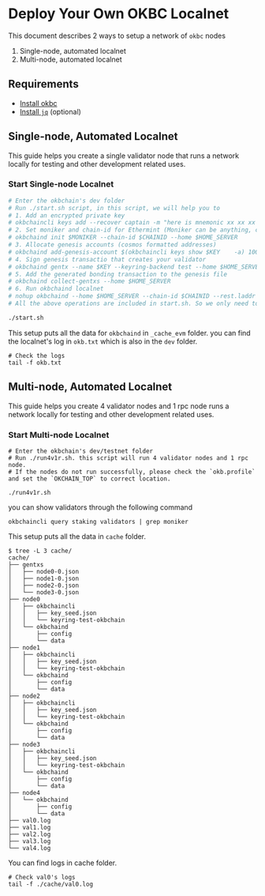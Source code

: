 # Deploy Your Own OKBC Localnet

This document describes 2 ways to setup a network of `okbc` nodes

1. Single-node, automated localnet
2. Multi-node, automated localnet

## Requirements

- [Install okbc](/dev/quick-start/build-on-okbc/install-okbc.html)
- [Install `jq`](https://stedolan.github.io/jq/download/) (optional)

## Single-node, Automated Localnet

This guide helps you create a single validator node that runs a network locally for testing and other development related uses.

### Start Single-node Localnet

```bash
# Enter the okbchain's dev folder 
# Run ./start.sh script, in this script, we will help you to 
# 1. Add an encrypted private key
# okbchaincli keys add --recover captain -m "here is mnemonic xx xx xx xx xx xx xx xx xx" -y
# 2. Set moniker and chain-id for Ethermint (Moniker can be anything, chain-id must be an integer)
# okbchaind init $MONIKER --chain-id $CHAINID --home $HOME_SERVER
# 3. Allocate genesis accounts (cosmos formatted addresses)
# okbchaind add-genesis-account $(okbchaincli keys show $KEY    -a) 100000000okb --home $HOME_SERVER
# 4. Sign genesis transactio that creates your validator
# okbchaind gentx --name $KEY --keyring-backend test --home $HOME_SERVER
# 5. Add the generated bonding transaction to the genesis file
# okbchaind collect-gentxs --home $HOME_SERVER
# 6. Run okbchaind localnet
# nohup okbchaind --home $HOME_SERVER --chain-id $CHAINID --rest.laddr "tcp://localhost:8545" > okb.txt 2>&1 &
# All the above operations are included in start.sh. So we only need to execute start.sh 

./start.sh
```

This setup puts all the data for `okbchaind` in `_cache_evm` folder. you can find the localnet's log in `okb.txt` which is also in the `dev` folder.

```
# Check the logs
tail -f okb.txt
```

## Multi-node, Automated Localnet

This guide helps you create 4 validator nodes and 1 rpc node runs a network locally for testing and other development related uses.

### Start Multi-node Localnet

```
# Enter the okbchain's dev/testnet folder 
# Run ./run4v1r.sh. this script will run 4 validator nodes and 1 rpc node.
# If the nodes do not run successfully, please check the `okb.profile` and set the `OKCHAIN_TOP` to correct location.

./run4v1r.sh
```
you can show validators through the following command

```
okbchaincli query staking validators | grep moniker
```

This setup puts all the data  in `cache` folder. 
```
$ tree -L 3 cache/
cache/
├── gentxs
│   ├── node0-0.json
│   ├── node1-0.json
│   ├── node2-0.json
│   └── node3-0.json
├── node0
│   ├── okbchaincli
│   │   ├── key_seed.json
│   │   └── keyring-test-okbchain
│   └── okbchaind
│       ├── config
│       └── data
├── node1
│   ├── okbchaincli
│   │   ├── key_seed.json
│   │   └── keyring-test-okbchain
│   └── okbchaind
│       ├── config
│       └── data
├── node2
│   ├── okbchaincli
│   │   ├── key_seed.json
│   │   └── keyring-test-okbchain
│   └── okbchaind
│       ├── config
│       └── data
├── node3
│   ├── okbchaincli
│   │   ├── key_seed.json
│   │   └── keyring-test-okbchain
│   └── okbchaind
│       ├── config
│       └── data
├── node4
│   └── okbchaind
│       ├── config
│       └── data
├── val0.log
├── val1.log
├── val2.log
├── val3.log
└── val4.log
```

You can find logs in cache folder.

```
# Check val0's logs
tail -f ./cache/val0.log
```
